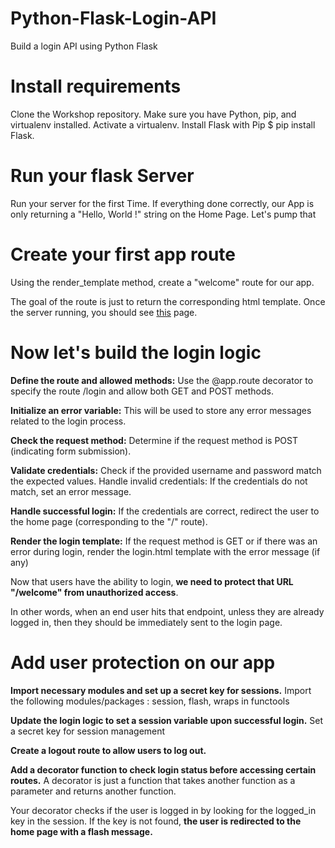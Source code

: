 # Python-Flask-Login-API
Build a login API using Python Flask

# Install requirements
Clone the Workshop repository.
Make sure you have Python, pip, and virtualenv installed.
Activate a virtualenv.
Install Flask with Pip $ pip install Flask.

# Run your flask Server
Run your server for the first Time. If everything done correctly, our App is only returning a "Hello, World !" string on the Home Page. Let's pump that

# Create your first app route
Using the render_template method, create a "welcome" route for our app.

The goal of the route is just to return the corresponding html template.
Once the server running, you should see [this](http://localhost:5000/welcome) page.

# Now let's build the login logic
**Define the route and allowed methods:**
Use the @app.route decorator to specify the route /login and allow both GET and POST methods.

**Initialize an error variable:**
This will be used to store any error messages related to the login process.

**Check the request method:**
Determine if the request method is POST (indicating form submission).

**Validate credentials:**
Check if the provided username and password match the expected values.
Handle invalid credentials: If the credentials do not match, set an error message.

**Handle successful login:**
If the credentials are correct, redirect the user to the home page (corresponding to the "/" route).

**Render the login template:**
If the request method is GET or if there was an error during login, render the login.html template with the error message (if any)

Now that users have the ability to login, **we need to protect that URL "/welcome" from unauthorized access**.

In other words, when an end user hits that endpoint, unless they are already logged in, then they should be immediately sent to the login page.

# Add user protection on our app
**Import necessary modules and set up a secret key for sessions.**
Import the following modules/packages : session, flash, wraps in functools

**Update the login logic to set a session variable upon successful login.**
Set a secret key for session management

**Create a logout route to allow users to log out.**

**Add a decorator function to check login status before accessing certain routes.**
A decorator is just a function that takes another function as a parameter and returns another function.

Your decorator checks if the user is logged in by looking for the logged_in key in the session.
If the key is not found, **the user is redirected to the home page with a flash message.**